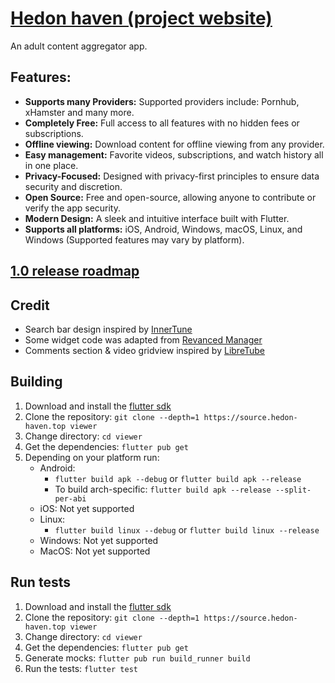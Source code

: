 # [Hedon haven (project website)](https://hedon-haven.top/)

An adult content aggregator app.

## Features:

* **Supports many Providers:** Supported providers include: Pornhub, xHamster and many more.
* **Completely Free:** Full access to all features with no hidden fees or subscriptions.
* **Offline viewing:** Download content for offline viewing from any provider.
* **Easy management:** Favorite videos, subscriptions, and watch history all in one place.
* **Privacy-Focused:** Designed with privacy-first principles to ensure data security and
  discretion.
* **Open Source:** Free and open-source, allowing anyone to contribute or verify the app security.
* **Modern Design:** A sleek and intuitive interface built with Flutter.
* **Supports all platforms:** iOS, Android, Windows, macOS, Linux, and Windows (Supported features
  may vary by platform).

## **[1.0 release roadmap](https://github.com/orgs/Hedon-haven/projects/1)**

## Credit

* Search bar design inspired by [InnerTune](https://github.com/z-huang/InnerTune)
* Some widget code was adapted from [Revanced Manager](https://github.com/ReVanced/revanced-manager)
* Comments section & video gridview inspired by [LibreTube](https://libretube.dev/)

## Building

1. Download and install the [flutter sdk](https://docs.flutter.dev/get-started/install)
2. Clone the repository: `git clone --depth=1 https://source.hedon-haven.top viewer`
3. Change directory: `cd viewer`
4. Get the dependencies: `flutter pub get`
5. Depending on your platform run:
    * Android:
        * `flutter build apk --debug` or `flutter build apk --release`
        * To build arch-specific: `flutter build apk --release --split-per-abi`
    * iOS: Not yet supported
    * Linux:
        * `flutter build linux --debug` or `flutter build linux --release`
    * Windows: Not yet supported
    * MacOS: Not yet supported

## Run tests

1. Download and install the [flutter sdk](https://docs.flutter.dev/get-started/install)
2. Clone the repository: `git clone --depth=1 https://source.hedon-haven.top viewer`
3. Change directory: `cd viewer`
4. Get the dependencies: `flutter pub get`
5. Generate mocks: `flutter pub run build_runner build`
6. Run the tests: `flutter test`